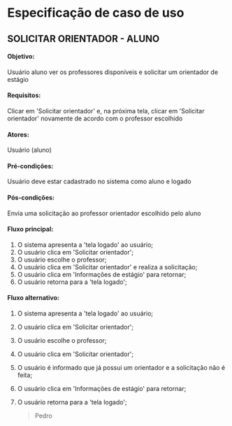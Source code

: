 # Especificação de caso de uso 

## SOLICITAR ORIENTADOR - ALUNO 

#### Objetivo: 
Usuário aluno ver os professores disponíveis e solicitar um orientador de estágio

#### Requisitos: 
Clicar em 'Solicitar orientador' e, na próxima tela, clicar em 'Solicitar orientador' novamente de acordo com o professor escolhido

#### Atores: 
Usuário (aluno) 

#### Pré-condições: 
Usuário deve estar cadastrado no sistema como aluno e logado    

#### Pós-condições:
Envia uma solicitação ao professor orientador escolhido pelo aluno 

#### Fluxo principal: 
1. O sistema apresenta a 'tela logado' ao usuário; 
2. O usuário clica em 'Solicitar orientador'; 
3. O usuário escolhe o professor; 
4. O usuário clica em 'Solicitar orientador' e realiza a solicitação; 
5. O usuário clica em 'Informações de estágio' para retornar; 
6. O usuário retorna para a 'tela logado';

#### Fluxo alternativo: 
1. O sistema apresenta a 'tela logado' ao usuário; 
2. O usuário clica em 'Solicitar orientador'; 
3. O usuário escolhe o professor; 
4. O usuário clica em 'Solicitar orientador'; 
5. O usuário é informado que já possui um orientador e a solicitação não é feita; 
6. O usuário clica em 'Informações de estágio' para retornar; 
7. O usuário retorna para a 'tela logado';
    
    > Pedro
